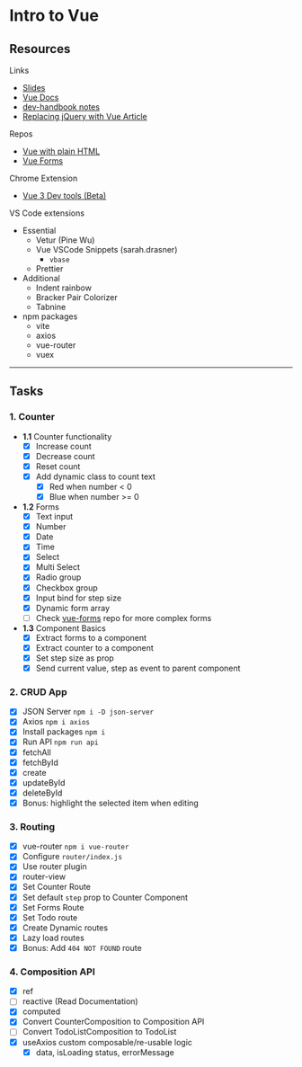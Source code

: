 # Intro to Vue

## Resources

Links
- [Slides](https://slides.com/pranay_teja/intro-to-vue)
- [Vue Docs](https://v3.vuejs.org/guide/introduction.html)
- [dev-handbook notes](https://dev-handbook.vercel.app/frontend/vue/vue)
- [Replacing jQuery with Vue Article](https://www.smashingmagazine.com/2018/02/jquery-vue-javascript)

Repos
- [Vue with plain HTML](https://github.com/Pranay-Tej/vue-plain-html)
- [Vue Forms](https://github.com/Pranay-Tej/vue-forms)

Chrome Extension
- [Vue 3 Dev tools (Beta)](https://chrome.google.com/webstore/detail/vuejs-devtools/ljjemllljcmogpfapbkkighbhhppjdbg)

VS Code extensions
- Essential
  - Vetur (Pine Wu)
  - Vue VSCode Snippets (sarah.drasner)
    - `vbase`
  - Prettier
- Additional
  - Indent rainbow
  - Bracker Pair Colorizer
  - Tabnine
- npm packages
  - vite
  - axios
  - vue-router
  - vuex

---

## Tasks

### 1. Counter

- **1.1** Counter functionality
  - [X] Increase count
  - [X] Decrease count
  - [X] Reset count
  - [X] Add dynamic class to count text
    - [X] Red when number < 0
    - [X] Blue when number >= 0

- **1.2** Forms
  - [X] Text input
  - [X] Number
  - [X] Date
  - [X] Time
  - [X] Select
  - [X] Multi Select
  - [X] Radio group
  - [X] Checkbox group
  - [X] Input bind for step size
  - [X] Dynamic form array
  - [ ] Check [vue-forms](https://github.com/Pranay-Tej/vue-forms) repo for more complex forms

- **1.3** Component Basics
  - [X] Extract forms to a component
  - [X] Extract counter to a component
  - [X] Set step size as prop
  - [X] Send current value, step as event to parent component

### 2. CRUD App

- [X] JSON Server `npm i -D json-server`
- [X] Axios `npm i axios`
- [X] Install packages `npm i`
- [X] Run API `npm run api`
- [X] fetchAll
- [X] fetchById
- [X] create
- [X] updateById
- [X] deleteById
- [X] Bonus: highlight the selected item when editing

### 3. Routing

- [X] vue-router `npm i vue-router`
- [X] Configure `router/index.js`
- [X] Use router plugin
- [X] router-view
- [X] Set Counter Route
- [X] Set default `step` prop to Counter Component
- [X] Set Forms Route
- [X] Set Todo route
- [X] Create Dynamic routes
- [X] Lazy load routes
- [X] Bonus: Add `404 NOT FOUND` route

### 4. Composition API

- [X] ref
- [ ] reactive (Read Documentation)
- [X] computed
- [X] Convert CounterComposition to Composition API
- [ ] Convert TodoListComposition to TodoList
- [X] useAxios custom composable/re-usable logic
  - [X] data, isLoading status, errorMessage
